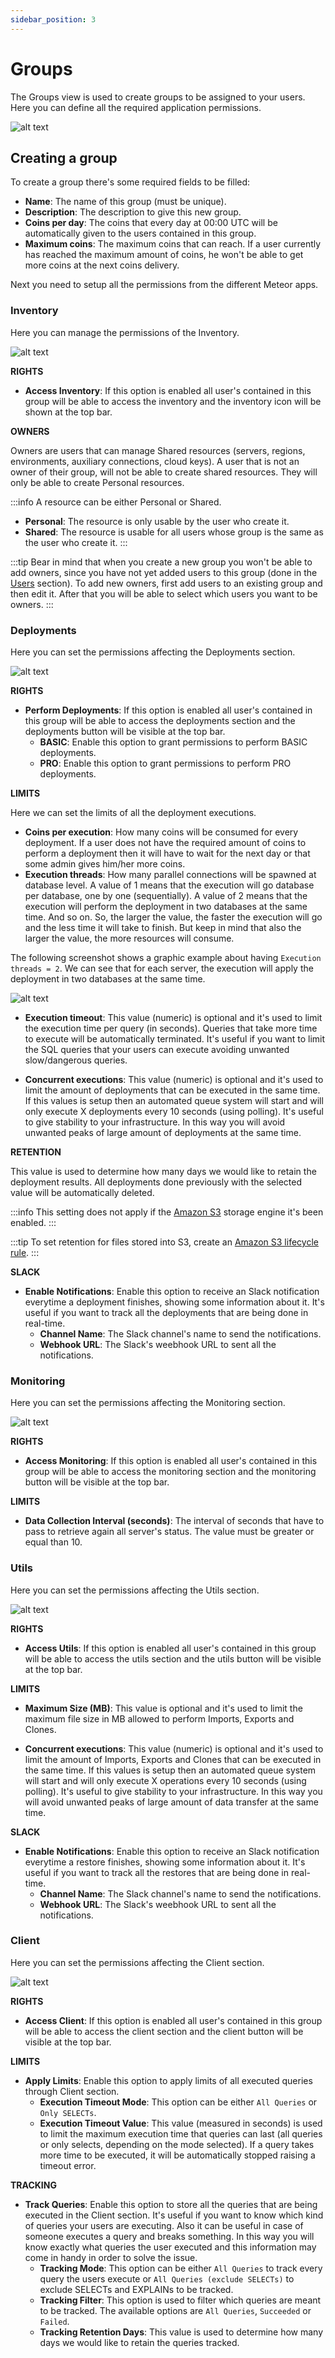 ```yaml
---
sidebar_position: 3
---
```


# Groups

The Groups view is used to create groups to be assigned to your users. Here you can define all the required application permissions.

![alt text](../../../assets/administration/admin-groups.png "Admin - Groups")

## Creating a group

To create a group there's some required fields to be filled:

- **Name**: The name of this group (must be unique).
- **Description**: The description to give this new group.
- **Coins per day**: The coins that every day at 00:00 UTC will be automatically given to the users contained in this group. 
- **Maximum coins**: The maximum coins that can reach. If a user currently has reached the maximum amount of coins, he won't be able to get more coins at the next coins delivery.

Next you need to setup all the permissions from the different Meteor apps.

### Inventory

Here you can manage the permissions of the Inventory.

![alt text](../../../assets/administration/admin-groups-new-inventory.png "Admin - Groups - New (Inventory)")

**RIGHTS**

- **Access Inventory**: If this option is enabled all user's contained in this group will be able to access the inventory and the inventory icon will be shown at the top bar.

**OWNERS**

Owners are users that can manage Shared resources (servers, regions, environments, auxiliary connections, cloud keys).
A user that is not an owner of their group, will not be able to create shared resources. They will only be able to create Personal resources.

:::info
A resource can be either Personal or Shared.

- **Personal**: The resource is only usable by the user who create it.
- **Shared**: The resource is usable for all users whose group is the same as the user who create it.
:::

:::tip
Bear in mind that when you create a new group you won't be able to add owners, since you have not yet added users to this group (done in the [Users](users) section). To add new owners, first add users to an existing group and then edit it. After that you will be able to select which users you want to be owners.
:::

### Deployments

Here you can set the permissions affecting the Deployments section.

![alt text](../../../assets/administration/admin-groups-new-deployments.png "Admin - Groups - New (Deployments)")

**RIGHTS**

- **Perform Deployments**: If this option is enabled all user's contained in this group will be able to access the deployments section and the deployments button will be visible at the top bar.
    - **BASIC**: Enable this option to grant permissions to perform BASIC deployments.
    - **PRO**: Enable this option to grant permissions to perform PRO deployments.

**LIMITS**

Here we can set the limits of all the deployment executions.

- **Coins per execution**: How many coins will be consumed for every deployment. If a user does not have the required amount of coins to perform a deployment then it will have to wait for the next day or that some admin gives him/her more coins.
- **Execution threads**: How many parallel connections will be spawned at database level. A value of 1 means that the execution will go database per database, one by one (sequentially). A value of 2 means that the execution will perform the deployment in two databases at the same time. And so on. So, the larger the value, the faster the execution will go and the less time it will take to finish. But keep in mind that also the larger the value, the more resources will consume.

The following screenshot shows a graphic example about having `Execution threads = 2`. We can see that for each server, the execution will apply the deployment in two databases at the same time.

![alt text](../../../assets/deployments/architecture.png "Deployments - Architecture")

- **Execution timeout**: This value (numeric) is optional and it's used to limit the execution time per query (in seconds). Queries that take more time to execute will be automatically terminated. It's useful if you want to limit the SQL queries that your users can execute avoiding unwanted slow/dangerous queries.

- **Concurrent executions**: This value (numeric) is optional and it's used to limit the amount of deployments that can be executed in the same time. If this values is setup then an automated queue system will start and will only execute X deployments every 10 seconds (using polling). It's useful to give stability to your infrastructure. In this way you will avoid unwanted peaks of large amount of deployments at the same time.

**RETENTION**

This value is used to determine how many days we would like to retain the deployment results. All deployments  done previously with the selected value will be automatically deleted.

:::info
This setting does not apply if the [Amazon S3](settings#amazon-s3) storage engine it's been enabled.
:::

:::tip
To set retention for files stored into S3, create an [Amazon S3 lifecycle rule](https://docs.aws.amazon.com/AmazonS3/latest/userguide/object-lifecycle-mgmt.html).
:::

**SLACK**

- **Enable Notifications**: Enable this option to receive an Slack notification everytime a deployment finishes, showing some information about it. It's useful if you want to track all the deployments that are being done in real-time.
    - **Channel Name**: The Slack channel's name to send the notifications.
    - **Webhook URL**: The Slack's weebhook URL to sent all the notifications.

### Monitoring

Here you can set the permissions affecting the Monitoring section.

![alt text](../../../assets/administration/admin-groups-new-monitoring.png "Admin - Groups - New (Monitoring)")

**RIGHTS**

- **Access Monitoring**: If this option is enabled all user's contained in this group will be able to access the monitoring section and the monitoring button will be visible at the top bar.

**LIMITS**

- **Data Collection Interval (seconds)**: The interval of seconds that have to pass to retrieve again all server's status. The value must be greater or equal than 10.

### Utils

Here you can set the permissions affecting the Utils section.

![alt text](../../../assets/administration/admin-groups-new-utils.png "Admin - Groups - New (Utils)")

**RIGHTS**

- **Access Utils**: If this option is enabled all user's contained in this group will be able to access the utils section and the utils button will be visible at the top bar.

**LIMITS**

- **Maximum Size (MB)**: This value is optional and it's used to limit the maximum file size in MB allowed to perform Imports, Exports and Clones.

- **Concurrent executions**: This value (numeric) is optional and it's used to limit the amount of Imports, Exports and Clones that can be executed in the same time. If this values is setup then an automated queue system will start and will only execute X operations every 10 seconds (using polling). It's useful to give stability to your infrastructure. In this way you will avoid unwanted peaks of large amount of data transfer at the same time.

**SLACK**

- **Enable Notifications**: Enable this option to receive an Slack notification everytime a restore finishes, showing some information about it. It's useful if you want to track all the restores that are being done in real-time.
    - **Channel Name**: The Slack channel's name to send the notifications.
    - **Webhook URL**: The Slack's weebhook URL to sent all the notifications.

### Client

Here you can set the permissions affecting the Client section.

![alt text](../../../assets/administration/admin-groups-new-client.png "Admin - Groups - New (Client)")

**RIGHTS**

- **Access Client**: If this option is enabled all user's contained in this group will be able to access the client section and the client button will be visible at the top bar.

**LIMITS**

- **Apply Limits**: Enable this option to apply limits of all executed queries through Client section.
    - **Execution Timeout Mode**: This option can be either `All Queries` or `Only SELECTs`.
    - **Execution Timeout Value**: This value (measured in seconds) is used to limit the maximum execution time that queries can last (all queries or only selects, depending on the mode selected). If a query takes more time to be executed, it will be automatically stopped raising a timeout error.

**TRACKING**

- **Track Queries**: Enable this option to store all the queries that are being executed in the Client section. It's useful if you want to know which kind of queries your users are executing. Also it can be useful in case of someone executes a query and breaks something. In this way you will know exactly what queries the user executed and this information may come in handy in order to solve the issue.
    - **Tracking Mode**: This option can be either `All Queries` to track every query the users execute or `All Queries (exclude SELECTs)` to exclude SELECTs and EXPLAINs to be tracked.
    - **Tracking Filter**: This option is used to filter which queries are meant to be tracked. The available options are `All Queries`, `Succeeded` or `Failed`.
    - **Tracking Retention Days**: This value is used to determine how many days we would like to retain the queries tracked.